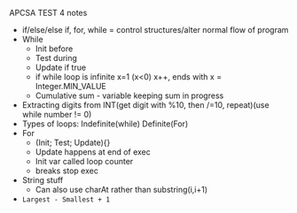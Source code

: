APCSA TEST 4 notes

 - if/else/else if, for, while = control structures/alter normal flow of program
 - While
	 - Init before
	 - Test during
	 - Update if true
	 - if while loop is infinite x=1 (x<0) x++, ends with x = Integer.MIN_VALUE
	 - Cumulative sum - variable keeping sum in progress
 - Extracting digits from INT(get digit with %10, then /=10, repeat)(use while number != 0)
 - Types of loops: Indefinite(while) Definite(For)
 - For
	 - (Init; Test; Update){}
	 - Update happens at end of exec
	 - Init var called loop counter
	 - breaks stop exec
 - String stuff
	 - Can also use charAt rather than substring(i,i+1)
 - <code>Largest - Smallest + 1</code>